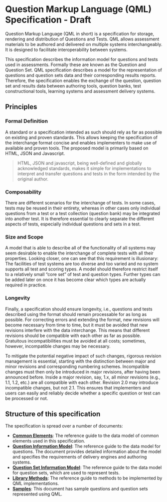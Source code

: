 # Question Markup Language (QML) Specification - Draft

Question Markup Language (QML in short) is a specification for storage, rendering and distribution of Questions and Tests. QML allows assessment materials to be authored and delivered on multiple systems interchangeably. It is designed to facilitate interoperability between systems.

This specification describes the information model for questions and tests used in assessments. Formally these are known as the Question and Question Set. QML specification describes a model for the representation of questions and question sets data and their corresponding results reports. Therefore, the specification enables the exchange of the question, question set and results data between authoring tools, question banks, test constructional tools, learning systems and assessment delivery systems.

## Principles

### Formal Definition
A standard or a specification intended as such should rely as far as possible on existing and proven standards. This allows keeping the specification of the interchange format concise and enables implementers to make use of available and proven tools. The proposed model is primarily based on HTML, JSON and Javascript. 

> HTML, JSON and javascript, being well-defined and globally acknowledged standards, makes it simple for implementations to interpret and transfer questions and tests in the form intended by the original author.

### Composability
There are different scenarios for the interchange of tests. In some cases, tests may be reused in their entirety, whereas in other cases only individual questions from a test or a test collection (question bank) may be integrated into another test. It is therefore essential to clearly separate the different aspects of tests, especially individual questions and sets in a test.

### Size and Scope
A model that is able to describe all of the functionality of all systems may seem desirable to enable the interchange of complete tests with all their properties. Looking closer, one can see that this requirement is illusionary: The facilities of test systems are too diverse and too varied and no system supports all test and scoring types. A model should therefore restrict itself to a relatively small “core set” of test and question types. Further types can be added later on once it has become clear which types are actually required in practice. 

### Longevity
Finally, a specification should ensure longevity, i.e., questions and tests described using the format should remain processable for as long as possible. For correcting errors and extending the format, new revisions will become necessary from time to time, but it must be avoided that new revisions interfere with the data interchange. This means that different revisions should be compatible with each other as far as possible. Gratuitous incompatibilities must be avoided at all costs; sometimes, however, incompatible changes may be necessary.	 

To mitigate the potential negative impact of such changes, rigorous revision management is essential, starting with the distinction between major and minor revisions and corresponding numbering schemes. Incompatible changes must then only be introduced in major revisions, after having been announced before. Inside a major revision, say, 1.x, all minor revisions (e.g., 1.1, 1.2, etc.) are all compatible with each other. Revision 2.0 may introduce incompatible changes, but not 2.1. This ensures that implementers and users can easily and reliably decide whether a specific question or test can be processed or not.

## Structure of this specification
The specification is spread over a number of documents:

- [**Common Elements**](https://github.com/sunbird-specs/qml/blob/master/v1/common.md): The reference guide to the data model of common elements used in this specification.
- [**Question Information Model**](https://github.com/sunbird-specs/qml/blob/master/v1/question.md): The reference guide to the data model for questions. The document provides detailed information about the model and specifies the requirements of delivery engines and authoring systems.
- [**Question Set Information Model**](https://github.com/sunbird-specs/qml/blob/master/v1/questionSet.md): The reference guide to the data model for question sets, which are used to represent tests.
- [**Library Methods**](https://github.com/sunbird-specs/qml/blob/master/v1/methods.md): The reference guide to methods to be implemented by QML implementations.
- [**Samples**](https://github.com/sunbird-specs/qml/tree/master/v1/samples): This document has sample questions and question sets represented using QML.



